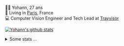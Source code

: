 <p>
  👨🏻 <bold>Yohann</bold>, 27 ans<br/>
  💼 Living in <a href="https://www.google.com/maps?q=paris">Paris</a>, France<br/>
  💻 Computer Vision Engineer and Tech Lead at <a href="https://trayvisor.com/">Trayvisor</a><br/>
</p>

<a href="https://github.com/anuraghazra/github-readme-stats"><img align="center" src="https://github-readme-stats-go94hl40s-yohann84l.vercel.app//api?username=yohann84L&show_icons=true&include_all_commits=true" alt="Yohann's github stats" /> </a>


<details>
  <summary>Some stats ...</summary><br/>
  

<!--START_SECTION:waka-->
![Code Time](http://img.shields.io/badge/Code%20Time-1%2C174%20hrs%2019%20mins-blue)

![Profile Views](http://img.shields.io/badge/Profile%20Views-0-blue)

**🐱 My GitHub Data** 

> 📦 440.9 kB Used in GitHub's Storage 
 > 
> 🏆 1,373 Contributions in the Year 2024
 > 
> 🚫 Not Opted to Hire
 > 
> 📜 26 Public Repositories 
 > 
> 🔑 21 Private Repositories 
 > 
**I'm an Early 🐤** 

```text
🌞 Morning                17949 commits       ████████░░░░░░░░░░░░░░░░░   30.95 % 
🌆 Daytime                32981 commits       ██████████████░░░░░░░░░░░   56.87 % 
🌃 Evening                6919 commits        ███░░░░░░░░░░░░░░░░░░░░░░   11.93 % 
🌙 Night                  142 commits         ░░░░░░░░░░░░░░░░░░░░░░░░░   00.24 % 
```
📅 **I'm Most Productive on Wednesday** 

```text
Monday                   10728 commits       █████░░░░░░░░░░░░░░░░░░░░   18.50 % 
Tuesday                  10809 commits       █████░░░░░░░░░░░░░░░░░░░░   18.64 % 
Wednesday                12372 commits       █████░░░░░░░░░░░░░░░░░░░░   21.33 % 
Thursday                 11859 commits       █████░░░░░░░░░░░░░░░░░░░░   20.45 % 
Friday                   11125 commits       █████░░░░░░░░░░░░░░░░░░░░   19.18 % 
Saturday                 376 commits         ░░░░░░░░░░░░░░░░░░░░░░░░░   00.65 % 
Sunday                   722 commits         ░░░░░░░░░░░░░░░░░░░░░░░░░   01.25 % 
```


📊 **This Week I Spent My Time On** 

```text
🕑︎ Time Zone: Europe/Paris

💬 Programming Languages: 
JavaScript               52 mins             ███████████░░░░░░░░░░░░░░   45.29 % 
Python                   45 mins             ██████████░░░░░░░░░░░░░░░   39.47 % 
TypeScript               11 mins             ███░░░░░░░░░░░░░░░░░░░░░░   10.06 % 
YAML                     4 mins              █░░░░░░░░░░░░░░░░░░░░░░░░   04.13 % 
Other                    1 min               ░░░░░░░░░░░░░░░░░░░░░░░░░   00.92 % 

🔥 Editors: 
VS Code                  1 hr 55 mins        █████████████████████████   100.00 % 

💻 Operating System: 
Mac                      1 hr 55 mins        █████████████████████████   100.00 % 
```

**I Mostly Code in Python** 

```text
Python                   27 repos            ██████████████░░░░░░░░░░░   55.10 % 
Jupyter Notebook         4 repos             ██░░░░░░░░░░░░░░░░░░░░░░░   08.16 % 
JavaScript               3 repos             ██░░░░░░░░░░░░░░░░░░░░░░░   06.12 % 
HTML                     2 repos             █░░░░░░░░░░░░░░░░░░░░░░░░   04.08 % 
Shell                    1 repo              █░░░░░░░░░░░░░░░░░░░░░░░░   02.04 % 
```




 Last Updated on 22/12/2024 00:40:18 UTC
<!--END_SECTION:waka-->
